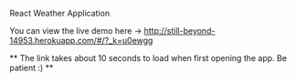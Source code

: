 React Weather Application 

You can view the live demo here -> http://still-beyond-14953.herokuapp.com/#/?_k=u0ewgg

** The link takes about 10 seconds to load when first opening the app. Be patient :) **
